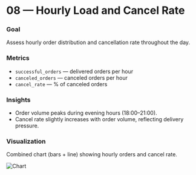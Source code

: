 # 08 — Hourly Load and Cancel Rate

### Goal
Assess hourly order distribution and cancellation rate throughout the day.

### Metrics
- `successful_orders` — delivered orders per hour  
- `canceled_orders` — canceled orders per hour  
- `cancel_rate` — % of canceled orders  

### Insights
- Order volume peaks during evening hours (18:00–21:00).  
- Cancel rate slightly increases with order volume, reflecting delivery pressure.  

### Visualization
Combined chart (bars + line) showing hourly orders and cancel rate.

![Сhart](сhart_hourly_load.png)
